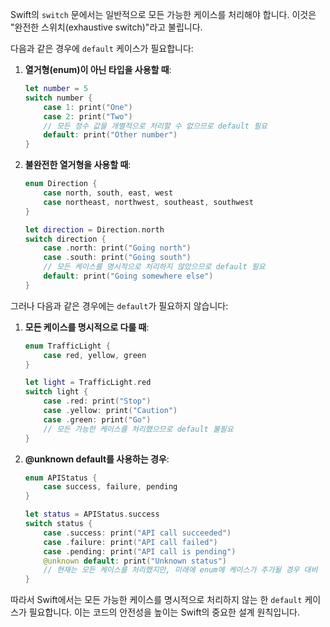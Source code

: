 Swift의 `switch` 문에서는 일반적으로 모든 가능한 케이스를 처리해야 합니다. 이것은 "완전한 스위치(exhaustive switch)"라고 불립니다.

다음과 같은 경우에 `default` 케이스가 필요합니다:

1. **열거형(enum)이 아닌 타입을 사용할 때**:
    
    ```swift
    let number = 5
    switch number {
        case 1: print("One")
        case 2: print("Two")
        // 모든 정수 값을 개별적으로 처리할 수 없으므로 default 필요
        default: print("Other number")
    }
    ```
    
2. **불완전한 열거형을 사용할 때**:
    
    ```swift
    enum Direction {
        case north, south, east, west
        case northeast, northwest, southeast, southwest
    }
    
    let direction = Direction.north
    switch direction {
        case .north: print("Going north")
        case .south: print("Going south")
        // 모든 케이스를 명시적으로 처리하지 않았으므로 default 필요
        default: print("Going somewhere else")
    }
    ```
    

그러나 다음과 같은 경우에는 `default`가 필요하지 않습니다:

1. **모든 케이스를 명시적으로 다룰 때**:
    
    ```swift
    enum TrafficLight {
        case red, yellow, green
    }
    
    let light = TrafficLight.red
    switch light {
        case .red: print("Stop")
        case .yellow: print("Caution")
        case .green: print("Go")
        // 모든 가능한 케이스를 처리했으므로 default 불필요
    }
    ```
    
2. **@unknown default를 사용하는 경우**:
    
    ```swift
    enum APIStatus {
        case success, failure, pending
    }
    
    let status = APIStatus.success
    switch status {
        case .success: print("API call succeeded")
        case .failure: print("API call failed")
        case .pending: print("API call is pending")
        @unknown default: print("Unknown status")
        // 현재는 모든 케이스를 처리했지만, 미래에 enum에 케이스가 추가될 경우 대비
    }
    ```
    

따라서 Swift에서는 모든 가능한 케이스를 명시적으로 처리하지 않는 한 `default` 케이스가 필요합니다. 이는 코드의 안전성을 높이는 Swift의 중요한 설계 원칙입니다.